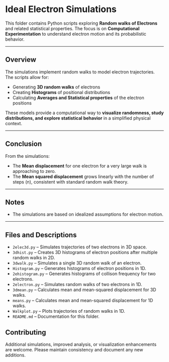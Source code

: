 # Ideal Electron Simulations

This folder contains Python scripts exploring **Random walks of Electrons** and related statistical properties. The focus is on **Computational Experimentation** to understand electron motion and its probabilistic behavior.

---

## Overview

The simulations implement random walks to model electron trajectories. The scripts allow for:

- Generating **3D random walks** of electrons  
- Creating **Histograms** of positional distributions  
- Calculating **Averages and Statistical properties** of the electron positions  

These models provide a computational way to **visualize randomness, study distributions, and explore statistical behavior** in a simplified physical context.

---

## Conclusion

From the simulations:

- The **Mean displacement** for one electron for a very large walk is approaching to zero.  
- The **Mean squared displacement** grows linearly with the number of steps \(n\), consistent with standard random walk theory.

---

## Notes

- The simulations are based on idealized assumptions for electron motion.
 
---
## Files and Descriptions

- `2elec3d.py` – Simulates trajectories of two electrons in 3D space.  
- `3dhist.py` – Creates 3D histograms of electron positions after multiple random walks in 2D.  
- `3dwalk.py` – Simulates a single 3D random walk of an electron.  
- `Histogram.py` – Generates histograms of electron positions in 1D.  
- `2ehistogram.py` – Generates histograms of collison frequency for two electrons.  
- `2electron.py` – Simulates random walks of two electrons in 1D.  
- `3dmean.py` – Calculates mean and mean-squared displacement for 3D walks.  
- `means.py` – Calculates mean and mean-squared displacement for 1D walks.  
- `Walkplot.py` – Plots trajectories of random walks in 1D.  
- `README.md` – Documentation for this folder.

## Contributing

Additional simulations, improved analysis, or visualization enhancements are welcome. Please maintain consistency and document any new additions.


